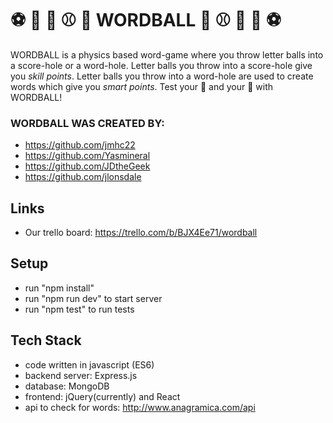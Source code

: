 # ⚽️ 🏀 🏈 ⚾️ 🎱 WORDBALL 🎱 ⚾️ 🏈 🏀 ⚽️
WORDBALL is a physics based word-game where you throw letter balls into a score-hole or a word-hole. Letter balls you throw into a score-hole give you *skill points*. Letter balls you throw into a word-hole are used to create words which give you *smart points*. Test your 🧠 and your 🎯 with WORDBALL!

### WORDBALL WAS CREATED BY:
- https://github.com/jmhc22
- https://github.com/Yasmineral
- https://github.com/JDtheGeek
- https://github.com/jlonsdale

## Links
- Our trello board: https://trello.com/b/BJX4Ee71/wordball

## Setup

- run "npm install"
- run "npm run dev" to start server
- run "npm test" to run tests

## Tech Stack
 
- code written in javascript (ES6) 
- backend server: Express.js 
- database: MongoDB
- frontend: jQuery(currently) and React
- api to check for words: http://www.anagramica.com/api
